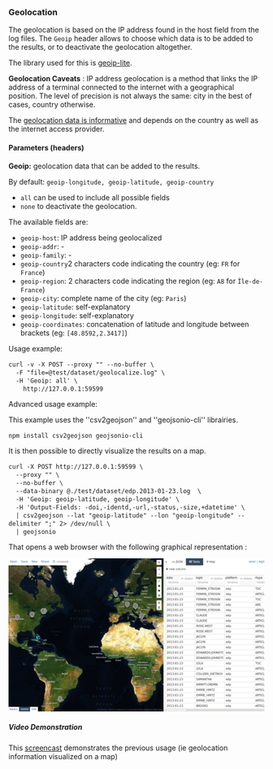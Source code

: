 ### Geolocation ###

The geolocation is based on the IP address found in the host field from the log files. The `Geoip` header allows to choose which data is to be added to the results, or to deactivate the geolocation altogether.

The library used for this is [geoip-lite](https://github.com/bluesmoon/node-geoip).

**Geolocation Caveats** : IP address geolocation is a method that links the IP address of a terminal connected to the internet with a geographical position. The level of precision is not always the same: city in the best of cases, country otherwise.

The [geolocation data is informative](http://en.wikipedia.org/wiki/Geolocation_software) and depends on the country as well as the internet access provider.

#### Parameters (headers) ####

**Geoip:** geolocation data that can be added to the results. 

By default: `geoip-longitude, geoip-latitude, geoip-country`

  * `all` can be used to include all possible fields
  * `none` to deactivate the geolocation. 

The available fields are: 
  * `geoip-host`: IP address being geolocalized
  * `geoip-addr`: - 
  * `geoip-family`: - 
  * `geoip-country`2 characters code indicating the country (eg: `FR` for `France`)
  * `geoip-region`: 2 characters code indicating the region (eg: `A8` for `Île-de-France`)
  * `geoip-city`: complete name of the city (eg: `Paris`)
  * `geoip-latitude`: self-explanatory
  * `geoip-longitude`: self-explanatory
  * `geoip-coordinates`: concatenation of latitude and longitude between brackets (eg: `[48.8592,2.3417]`)


Usage example:
```shell
curl -v -X POST --proxy "" --no-buffer \
  -F "file=@test/dataset/geolocalize.log" \
  -H 'Geoip: all' \
 	http://127.0.0.1:59599
```
Advanced usage example:

This example uses the ''csv2geojson'' and ''geojsonio-cli'' librairies.

```shell
npm install csv2geojson geojsonio-cli
```
It is then possible to directly visualize the results on a map.

```shell
curl -X POST http://127.0.0.1:59599 \
  --proxy "" \
  --no-buffer \
  --data-binary @./test/dataset/edp.2013-01-23.log  \
  -H 'Geoip: geoip-latitude, geoip-longitude' \
  -H 'Output-Fields: -doi,-identd,-url,-status,-size,+datetime' \
  | csv2geojson --lat "geoip-latitude" --lon "geoip-longitude" --delimiter ";" 2> /dev/null \
  | geojsonio
```

That opens a web browser with the following graphical representation : 

<img src="../_static/images/ezPAARSE-SR16-02.jpg" alt="EDP Sciences Anonyme" style="width: 600px"/>

##### Video Demonstration #####

This [screencast](https://www.youtube.com/watch?v=SXSIb7oczbI) demonstrates the previous usage (ie geolocation information visualized on a map)
